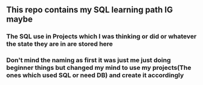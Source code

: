 ## This repo contains my SQL learning path IG maybe
### The SQL use in Projects which I was thinking or did or whatever the state they are in are stored here
### Don't mind the naming as first it was just me just doing beginner things but changed my mind to use my projects(The ones which used SQL or need DB) and create it accordingly 

